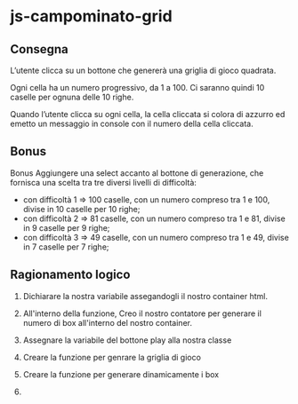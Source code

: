js-campominato-grid
===

## Consegna
L’utente clicca su un bottone che genererà una griglia di gioco quadrata.

Ogni cella ha un numero progressivo, da 1 a 100.
Ci saranno quindi 10 caselle per ognuna delle 10 righe.

Quando l’utente clicca su ogni cella, la cella cliccata si colora di azzurro ed emetto un messaggio in console con il numero della cella cliccata.

## Bonus
Bonus
Aggiungere una select accanto al bottone di generazione, che fornisca una scelta tra tre diversi livelli di difficoltà:
- con difficoltà 1 => 100 caselle, con un numero compreso tra 1 e 100, divise in 10 caselle per 10 righe;
- con difficoltà 2 => 81 caselle, con un numero compreso tra 1 e 81, divise in 9 caselle per 9 righe;
- con difficoltà 3 => 49 caselle, con un numero compreso tra 1 e 49, divise in 7 caselle per 7 righe;

## Ragionamento logico
1. Dichiarare la nostra variabile assegandogli il nostro container html.

2. All'interno della funzione,  Creo il nostro contatore per generare il numero di box all'interno del nostro container.

3. Assegnare la variabile del bottone play alla nostra classe

4. Creare la funzione per genrare la griglia di gioco 

5. Creare la funzione per generare dinamicamente i box 

6. 

